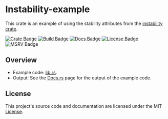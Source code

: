 # Instability-example

This crate is an example of using the stability attributes from the [instability crate].

[![Crate Badge]][Crate] [![Build Badge]][Build] [![Docs Badge]][Docs] [![License Badge]][License]
![MSRV Badge]

## Overview

- Example code: [lib.rs](./src/lib.rs).
- Output: See the [Docs.rs][Docs] page for the output of the example code.

## License

This project's source code and documentation are licensed under the MIT [License].

[instability crate]: https://crates.io/crates/instability
[Crate Badge]: https://img.shields.io/crates/v/instability-example
[Build Badge]: https://img.shields.io/github/actions/workflow/status/ratatui/instability/check.yml
[Docs Badge]: https://img.shields.io/docsrs/instability-example
[License Badge]: https://img.shields.io/crates/l/instability-example
[MSRV Badge]: https://img.shields.io/crates/msrv/instability-example
[Crate]: https://crates.io/crates/instability-example
[Build]: https://github.com/ratatui/instability/actions/workflows/check.yml
[Docs]: https://docs.rs/instability-example
[License]: ../LICENSE.md
